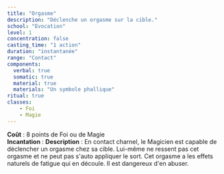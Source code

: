```yaml
---
title: "Orgasme"
description: "Déclenche un orgasme sur la cible."
school: "Evocation"
level: 1
concentration: false
casting_time: "1 action"
duration: "instantanée"
range: "Contact"
components:
  verbal: true
  somatic: true
  material: true
  materials: "Un symbole phallique"
ritual: true
classes:
    - Foi
    - Magie
---
```

**Coût** : 8 points de Foi ou de Magie  
**Incantation** : 
**Description** : En contact charnel, le Magicien est capable de déclencher un orgasme chez sa cible. Lui-même ne ressent pas cet orgasme et ne peut pas s'auto appliquer le sort. Cet orgasme a les effets naturels de fatigue qui en découle. Il est dangereux d'en abuser.
